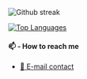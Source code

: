![Github streak](https://github-readme-streak-stats.herokuapp.com/?user=PierreBouffartigue&layout=compact&theme=algolia&hide_border=true)
  
[![Top Languages](https://github-readme-stats.vercel.app/api/top-langs/?username=PierreBouffartigue&layout=compact&theme=algolia&hide_border=true)](https://github.com/PierreBouffartigue)

#### 📫 - How to reach me

- [📧 E-mail contact](mailto:pierre.bouffartigue@ynov.com)

<!--
**PierreBouffartigue/PierreBouffartigue** is a ✨ _special_ ✨ repository because its `README.md` (this file) appears on your GitHub profile.

Here are some ideas to get you started:

- 🔭 I’m currently working on ...
- 🌱 I’m currently learning ...
- 👯 I’m looking to collaborate on ...
- 🤔 I’m looking for help with ...
- 💬 Ask me about ...
- 📫 How to reach me: ...
- 😄 Pronouns: ...
- ⚡ Fun fact: ...
-->
